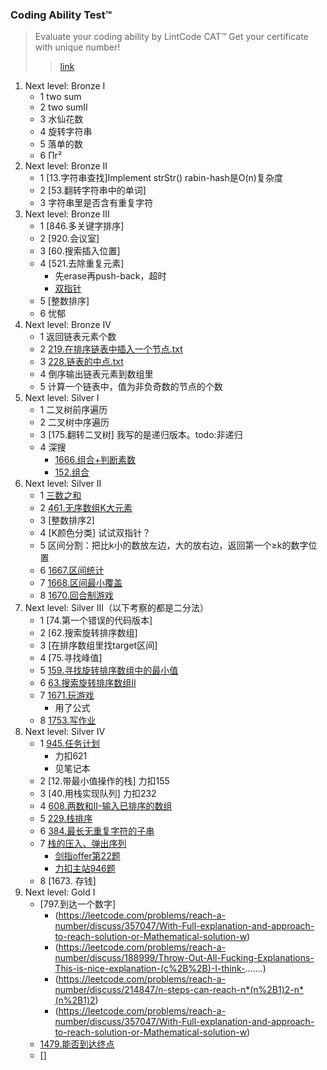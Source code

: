 
### Coding Ability Test™
>Evaluate your coding ability by LintCode CAT™ Get your certificate with unique number!
>>[link](https://www.lintcode.com/cat/)

1. Next level: Bronze I
    - 1 two sum
    - 2 two sumⅡ
    - 3 水仙花数
    - 4 旋转字符串
    - 5 落单的数
    - 6 Πr²
2. Next level: Bronze II
   - 1 [13.字符串查找]Implement strStr()
        rabin-hash是O(n)复杂度
   - 2 [53.翻转字符串中的单词]
   - 3 字符串里是否含有重复字符
3. Next level: Bronze III
   - 1 [846.多关键字排序]
   - 2 [920.会议室]
   - 3 [60.搜索插入位置]
   - 4 [521.去除重复元素]
      * 先erase再push-back，超时
      * [双指针](./521.去除重复元素.txt)
   - 5 [整数排序]
   - 6 忧郁
4. Next level: Bronze IV
    - 1 返回链表元素个数
    - 2 [219.在排序链表中插入一个节点.txt](./219.在排序链表中插入一个节点.txt)
    - 3 [228.链表的中点.txt](./228.链表的中点.txt)
    - 4 倒序输出链表元素到数组里
    - 5 计算一个链表中，值为非负奇数的节点的个数
5. Next level: Silver I
    - 1 二叉树前序遍历
    - 2 二叉树中序遍历
    - 3 [175.翻转二叉树]
        我写的是递归版本。todo:非递归
    - 4 深搜
      * [1666.组合+判断素数](./1666.组合+判断素数.txt)      
      * [152.组合](./152.组合.txt)
6. Next level: Silver II
   - 1 [三数之和](./57.三数之和.cpp)
   - 2 [461.无序数组K大元素](./215.KthLargestElementinanArray.md)
   - 3 [整数排序2]
   - 4 [K颜色分类] 试试双指针？
   - 5 区间分割：把比k小的数放左边，大的放右边，返回第一个≥k的数字位置
   - 6 [1667.区间统计](https://www.jiuzhang.com/solution/1667-interval-statistics/)
   - 7 [1668.区间最小覆盖](./1668.IntervalMinimumCoverage.cpp)
   - 8 [1670.回合制游戏](https://blog.csdn.net/weixin_43981315/article/details/103930762)
7. Next level: Silver III（以下考察的都是二分法）
    - 1 [74.第一个错误的代码版本]
    - 2 [62.搜索旋转排序数组]
    - 3 [在排序数组里找target区间]
    - 4 [75.寻找峰值]
    - 5 [159.寻找旋转排序数组中的最小值](./159.FindMinimuminRotatedSortedArray.cpp)
    - 6 [63.搜索旋转排序数组II](./63.SearchinRotatedSortedArrayII.md)
    - 7 [1671.玩游戏](https://www.jiuzhang.com/solution/1671-play-game/)
        * 用了公式
    - 8 [1753.写作业](./1753.DoingHomework.cpp)
8. Next level: Silver IV
    - 1 [945.任务计划](https://leetcode.com/problems/task-scheduler/discuss/104496/concise-Java-Solution-O(N)-time-O(26)-space)  
        * 力扣621
        * 见笔记本
    - 2 [12.带最小值操作的栈]  力扣155
    - 3 [40.用栈实现队列] 力扣232
    - 4 [608.两数和II-输入已排序的数组](./two-sum-ii-input-array-is-sorted.cpp)
    - 5 [229.栈排序](./sort-of-stacks.md)
    - 6 [384.最长无重复字符的子串](../../array/3.longest-substring-without-repeating-characters.md)
    - 7 [栈的压入、弹出序列](./validate-stack-sequences.cpp)
        * [剑指offer第22题](https://leetcode-cn.com/problems/zhan-de-ya-ru-dan-chu-xu-lie-lcof/solution/mian-shi-ti-31-zhan-de-ya-ru-dan-chu-xu-lie-mo-n-2/)        
        * [力扣主站946题](https://leetcode.com/problems/validate-stack-sequences/)
    - 8 [1673. 存钱]
9. Next level: Gold I
    - [797.到达一个数字]
        * (https://leetcode.com/problems/reach-a-number/discuss/357047/With-Full-explanation-and-approach-to-reach-solution-or-Mathematical-solution-w)
        * (https://leetcode.com/problems/reach-a-number/discuss/188999/Throw-Out-All-Fucking-Explanations-This-is-nice-explanation-(c%2B%2B)-I-think-.......)
        * (https://leetcode.com/problems/reach-a-number/discuss/214847/n-steps-can-reach-n*(n%2B1)2-n*(n%2B1)2)
        * (https://leetcode.com/problems/reach-a-number/discuss/357047/With-Full-explanation-and-approach-to-reach-solution-or-Mathematical-solution-w)
    - [1479.能否到达终点](./1479-can-reach-the-endpoint.cpp)
    - []